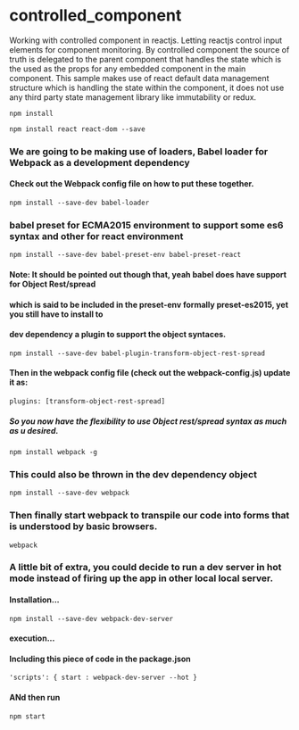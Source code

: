 # controlled_component
Working with controlled component in reactjs. Letting reactjs control input elements for component monitoring.
By controlled component the source of truth is delegated to the parent component that handles the state which is the used as the props for any embedded component in the main component.
This sample makes use of react default data management structure which is handling the state within the component, it does not use any third party state management library like immutability or redux.

```
npm install
```
```
npm install react react-dom --save
```
### We are going to be making use of loaders, Babel loader for Webpack as a development dependency
#### Check out the Webpack config file on how to put these together.
```
npm install --save-dev babel-loader
```
### babel preset for ECMA2015 environment to support some es6 syntax and other for react environment
```
npm install --save-dev babel-preset-env babel-preset-react
```
#### Note: It should be pointed out though that, yeah babel does have support for Object Rest/spread
#### which is said to be included in the preset-env formally preset-es2015, yet you still have to install to 
#### dev dependency a plugin to support the object syntaces. 

```
npm install --save-dev babel-plugin-transform-object-rest-spread
```
#### Then in the webpack config file (check out the webpack-config.js) update it as:

```
plugins: [transform-object-rest-spread]
```
##### So you now have the flexibility to use Object rest/spread syntax as much as u desired.

```
npm install webpack -g
```
### This could also be thrown in the dev dependency object
```
npm install --save-dev webpack
```
### Then finally start webpack to transpile our code into forms that is understood by basic browsers.

```
webpack
```
### A little bit of extra, you could decide to run a dev server in hot mode instead of firing up the app in other local local server.
#### Installation...
```
npm install --save-dev webpack-dev-server 
```
#### execution...
#### Including this piece of code in the package.json
```
'scripts': { start : webpack-dev-server --hot }
```
#### ANd then run
```
npm start
```

